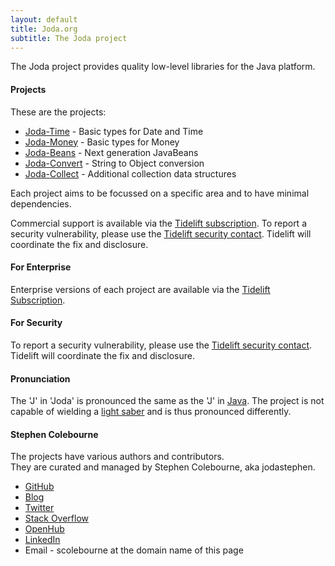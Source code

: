 ```yaml
---
layout: default
title: Joda.org
subtitle: The Joda project
---
```


The Joda project provides quality low-level libraries for the Java platform.

#### Projects

These are the projects:

- [Joda-Time](https://www.joda.org/joda-time/) - Basic types for Date and Time
- [Joda-Money](https://www.joda.org/joda-money/) - Basic types for Money
- [Joda-Beans](https://www.joda.org/joda-beans/) - Next generation JavaBeans
- [Joda-Convert](https://www.joda.org/joda-convert/) - String to Object conversion
- [Joda-Collect](https://www.joda.org/joda-collect/) - Additional collection data structures

Each project aims to be focussed on a specific area and to have minimal dependencies.

Commercial support is available via the
[Tidelift subscription](https://tidelift.com/subscription/pkg/maven-joda-time-joda-time?utm_source=maven-joda-time-joda-time&utm_medium=referral&utm_campaign=home). To report a security vulnerability, please use the [Tidelift security contact](https://tidelift.com/security). Tidelift will coordinate the fix and disclosure.

#### For Enterprise

Enterprise versions of each project are available via the [Tidelift Subscription](https://tidelift.com/subscription/pkg/maven-joda-time-joda-time?utm_source=maven-joda-time-joda-time&utm_medium=referral&utm_campaign=enterprise).

#### For Security

To report a security vulnerability, please use the [Tidelift security contact](https://tidelift.com/security).
Tidelift will coordinate the fix and disclosure.

#### Pronunciation
 The 'J' in 'Joda' is pronounced the same as the 'J' in [Java](https://www.dictionary.com/browse/java).
 The project is not capable of wielding a [light saber](https://en.wikipedia.org/wiki/Yoda) and is thus pronounced differently.

#### Stephen Colebourne

The projects have various authors and contributors.  
They are curated and managed by Stephen Colebourne, aka jodastephen.

- [GitHub](https://github.com/jodastephen)
- [Blog](https://blog.joda.org)
- [Twitter](https://twitter.com/jodastephen)
- [Stack Overflow](https://stackoverflow.com/users/38896/jodastephen)
- [OpenHub](https://www.openhub.net/accounts/scolebourne)
- [LinkedIn](https://www.linkedin.com/in/stephencolebourne)
- Email - scolebourne at the domain name of this page

<script>
  (function(i,s,o,g,r,a,m){i['GoogleAnalyticsObject']=r;i[r]=i[r]||function(){
  (i[r].q=i[r].q||[]).push(arguments)},i[r].l=1*new Date();a=s.createElement(o),
  m=s.getElementsByTagName(o)[0];a.async=1;a.src=g;m.parentNode.insertBefore(a,m)
  })(window,document,'script','//www.google-analytics.com/analytics.js','ga');

  ga('create', 'UA-1425975-4', 'auto');
  ga('send', 'pageview');

</script>
